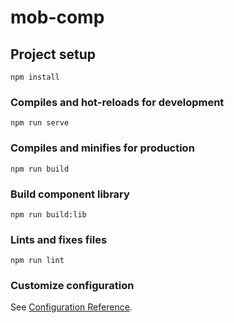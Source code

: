 # mob-comp

## Project setup
```
npm install
```

### Compiles and hot-reloads for development
```
npm run serve
```

### Compiles and minifies for production
```
npm run build
```

### Build component library
```
npm run build:lib
```

### Lints and fixes files
```
npm run lint
```

### Customize configuration
See [Configuration Reference](https://cli.vuejs.org/config/).
